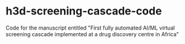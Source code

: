 # h3d-screening-cascade-code
Code for the manuscript entitled "First fully automated AI/ML virtual screening cascade implemented at a drug discovery centre in Africa"
